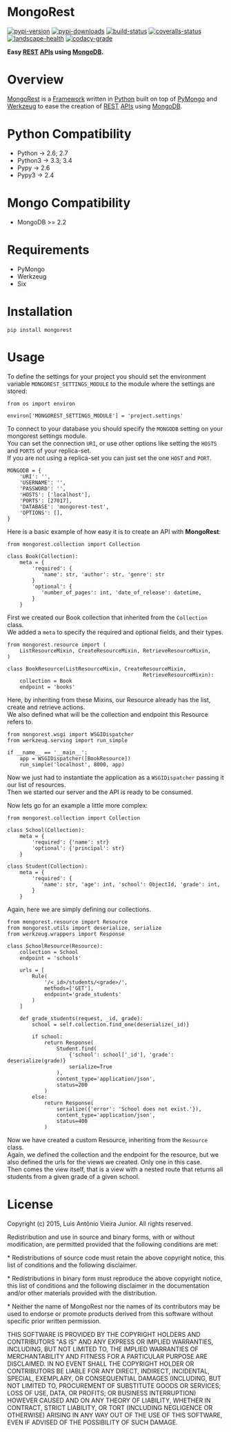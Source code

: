 # MongoRest

[![pypi-version]][pypi] [![pypi-downloads]][pypi] [![build-status]][travis] [![coveralls-status]][coveralls] [![landscape-health]][landscape] [![codacy-grade]][codacy] 

**Easy [REST][rest] [APIs][api] using [MongoDB][mongodb].**


# Overview

[MongoRest][mongorest] is a [Framework][framework] written in [Python][python] built on top of [PyMongo][pymongo] and [Werkzeug][werkzeug] to ease the creation of [REST][rest] [APIs][api] using [MongoDB][mongodb].


# Python Compatibility

* Python -> 2.6; 2.7
* Python3 -> 3.3; 3.4
* Pypy -> 2.6
* Pypy3 -> 2.4


# Mongo Compatibility

* MongoDB >= 2.2


# Requirements

* PyMongo
* Werkzeug
* Six


# Installation

    pip install mongorest
    
    
# Usage

To define the settings for your project you should set the environment variable `MONGOREST_SETTINGS_MODULE` to the module where the settings are stored:


    from os import environ
    
    environ['MONGOREST_SETTINGS_MODULE'] = 'project.settings'
    
    
To connect to your database you should specify the `MONGODB` setting on your mongorest settings module. <br />
You can set the connection `URI`, or use other options like setting the `HOSTS` and `PORTS` of your replica-set. <br />
If you are not using a replica-set you can just set the one `HOST` and `PORT`. <br />

    MONGODB = {
        'URI': '',
        'USERNAME': '',
        'PASSWORD': '',
        'HOSTS': ['localhost'],
        'PORTS': [27017],
        'DATABASE': 'mongorest-test',
        'OPTIONS': [],
    }


Here is a basic example of how easy it is to create an API with **MongoRest**:


    from mongorest.collection import Collection

    class Book(Collection):
        meta = {
            'required': {
               'name': str, 'author': str, 'genre': str
            }
            'optional': {
               'number_of_pages': int, 'date_of_release': datetime,
            }
        }

First we created our Book collection that inherited from the `Collection` class. <br />
We added a `meta` to specify the required and optional fields, and their types. <br />


    from mongorest.resource import (
        ListResourceMixin, CreateResourceMixin, RetrieveResourceMixin,
    )

    class BookResource(ListResourceMixin, CreateResourceMixin, 
                                                RetrieveResourceMixin):
        collection = Book
        endpoint = 'books'
        
Here, by inheriting from these Mixins, our Resource already has the list, create and retrieve actions. <br />
We also defined what will be the collection and endpoint this Resource refers to. <br />

        
    from mongorest.wsgi import WSGIDispatcher
    from werkzeug.serving import run_simple

    if __name__ == '__main__':
        app = WSGIDispatcher([BookResource])
        run_simple('localhost', 8000, app)
    
Now we just had to instantiate the application as a `WSGIDispatcher` passing it our list of resources. <br />
Then we started our server and the API is ready to be consumed. <br />


Now lets go for an example a little more complex:

    from mongorest.collection import Collection
    
    class School(Collection):
        meta = {
            'required': {'name': str}
            'optional': {'principal': str}
        }
        
    class Student(Collection):
        meta = {
            'required': {
               'name': str, 'age': int, 'school': ObjectId, 'grade': int,
            }
        }
        
Again, here we are simply defining our collections. <br />


    from mongorest.resource import Resource
    from mongorest.utils import deserialize, serialize
    from werkzeug.wrappers import Response
    
    class SchoolResource(Resource):
        collection = School
        endpoint = 'schools'
        
        urls = [
            Rule(
                '/<_id>/students/<grade>/',
                methods=['GET'],
                endpoint='grade_students'
            )
        ]
        
        def grade_students(request, _id, grade):
            school = self.collection.find_one(deserialize(_id)}
            
            if school:
                return Response(
                    Student.find(
                        {'school': school['_id'], 'grade': deserialize(grade)}
                        serialize=True
                    ),
                    content_type='application/json',
                    status=200
                )
            else:
                return Response(
                    serialize({'error': 'School does not exist.'}),
                    content_type='application/json',
                    status=400
                )
                
Now we have created a custom Resource, inheriting from the `Resource` class. <br />
Again, we defined the collection and the endpoint for the resource, but we also defined the urls for the views we created. Only one in this case. <br />
Then comes the view itself, that is a view with a nested route that returns all students from a given grade of a given school. <br />

    
# License

Copyright (c) 2015, Luis Antônio Vieira Junior.
All rights reserved.

Redistribution and use in source and binary forms, with or without
modification, are permitted provided that the following conditions are met:

\*  Redistributions of source code must retain the above copyright notice, this
    list of conditions and the following disclaimer.

\*  Redistributions in binary form must reproduce the above copyright notice,
    this list of conditions and the following disclaimer in the documentation
    and/or other materials provided with the distribution.

\*  Neither the name of MongoRest nor the names of its
    contributors may be used to endorse or promote products derived from
    this software without specific prior written permission.

THIS SOFTWARE IS PROVIDED BY THE COPYRIGHT HOLDERS AND CONTRIBUTORS "AS IS"
AND ANY EXPRESS OR IMPLIED WARRANTIES, INCLUDING, BUT NOT LIMITED TO, THE
IMPLIED WARRANTIES OF MERCHANTABILITY AND FITNESS FOR A PARTICULAR PURPOSE ARE
DISCLAIMED. IN NO EVENT SHALL THE COPYRIGHT HOLDER OR CONTRIBUTORS BE LIABLE
FOR ANY DIRECT, INDIRECT, INCIDENTAL, SPECIAL, EXEMPLARY, OR CONSEQUENTIAL
DAMAGES (INCLUDING, BUT NOT LIMITED TO, PROCUREMENT OF SUBSTITUTE GOODS OR
SERVICES; LOSS OF USE, DATA, OR PROFITS; OR BUSINESS INTERRUPTION) HOWEVER
CAUSED AND ON ANY THEORY OF LIABILITY, WHETHER IN CONTRACT, STRICT LIABILITY,
OR TORT (INCLUDING NEGLIGENCE OR OTHERWISE) ARISING IN ANY WAY OUT OF THE USE
OF THIS SOFTWARE, EVEN IF ADVISED OF THE POSSIBILITY OF SUCH DAMAGE.

[pypi-version]: https://img.shields.io/pypi/v/MongoRest.svg
[pypi-downloads]: https://img.shields.io/pypi/dm/MongoRest.svg
[pypi]: https://pypi.python.org/pypi/mongorest

[build-status]: https://travis-ci.org/lvieirajr/mongorest.svg?branch=master
[travis]: https://travis-ci.org/lvieirajr/mongorest

[coveralls-status]: https://coveralls.io/repos/lvieirajr/mongorest/badge.svg?branch=master
[coveralls]: https://coveralls.io/r/lvieirajr/mongorest?branch=master

[landscape-health]: https://landscape.io/github/lvieirajr/mongorest/master/landscape.svg?style=flat
[landscape]: https://landscape.io/github/lvieirajr/mongorest/master

[codacy-grade]: https://www.codacy.com/project/badge/de84ced5bfa241b3a1a64f73146a03e3
[codacy]: https://www.codacy.com/app/lvieira/mongorest

[rest]: https://en.wikipedia.org/wiki/Rest
[api]: https://en.wikipedia.org/wiki/Application_programming_interface
[mongodb]: https://www.mongodb.org/

[mongorest]: https://github.com/lvieirajr/mongorest/
[framework]: https://en.wikipedia.org/wiki/Software_framework
[python]: https://www.python.org/
[pymongo]: https://github.com/mongodb/mongo-python-driver/ 
[werkzeug]: http://werkzeug.pocoo.org/

